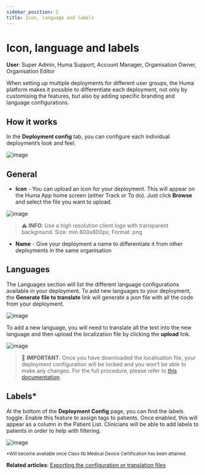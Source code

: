 ```yaml
---
sidebar_position: 2
title: Icon, language and labels 
---
```

# Icon, language and labels
**User**: Super Admin, Huma Support, Account Manager, Organisation Owner, Organisation Editor

When setting up multiple deployments for different user groups, the Huma platform makes it possible to differentiate each deployment, not only by customising the features, but also by adding specific branding and language configurations.
## How it works​
In the **Deployment config** tab, you can configure each individual deployment’s look and feel.

![image](https://user-images.githubusercontent.com/110832367/183860504-9471a286-9b5a-48e9-9412-6fb0c577c9bf.png)

## General
- **Icon** - You can upload an icon for your deployment. This will appear on the Huma App home screen (either Track or To do). Just click **Browse** and select the file you want to upload.

![image](https://user-images.githubusercontent.com/110832367/183860618-f0a4cf35-6ce7-4fb1-a8d3-b48712d1db1a.png)

> ⚠️ **INFO**: 
> Use a high resolution client logo with transparent background.
> Size: min 800x800px; 
> Format: png


- **Name** - Give your deployment a name to differentiate it from other deployments in the same organisation
## Languages
The Languages section will list the different language configurations available in your deployment. 
To add new languages to your deployment, the **Generate file to translate** link will generate a json file with all the code from your deployment. 

![image](https://user-images.githubusercontent.com/110832367/183860710-67093534-9bd1-4d8f-bd57-8255b65938f8.png)

To add a new language, you will need to translate all the text into the new language and then upload the localization file by clicking the **upload** link.

![image](https://user-images.githubusercontent.com/110832367/183860877-43b1159a-fe3c-4493-90b6-15a879a17c18.png)

> 🛑 **IMPORTANT**: Once you have downloaded the localisation file, your deployment configuration will be locked and you won’t be able to make any changes. For the full procedure, please refer to [this documentation](https://humatherapeutics.atlassian.net/wiki/spaces/DO/pages/3298689083/How-To+Log+a+Translation+Request).

## Labels*
At the bottom of the **Deployment Config** page, you can find the labels toggle. Enable this feature to assign tags to patients. Once enabled, this will appear as a column in the Patient List. Clinicians will be able to add labels to patients in order to help with filtering.

![image](https://user-images.githubusercontent.com/110832367/184095786-902e8c27-f323-4a2a-902e-005a588fcbf5.png)

<sub>*Will become available once Class IIb Medical Device Certification has been attained.</sub>

**Related articles**: [Exporting the configuration or translation files](https://github.com/huma-engineering/huma-docs/blob/e2aa925bcd1d612cb1107dd53b54b7a7a39272da/data-collection/AdminPortal/Managing%20Deployments/Tools%20and%20Navigation/Exporting%20the%20configuration%20or%20localization%20files.md)
